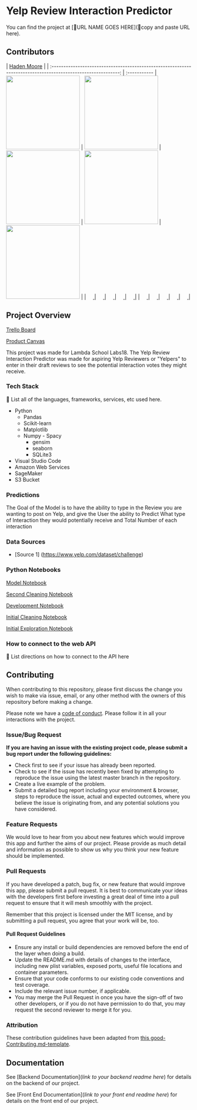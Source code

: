 # Yelp Review Interaction Predictor

You can find the project at [🚫URL NAME GOES HERE](🚫copy and paste URL here).

## Contributors

|                                       [Haden Moore](https://github.com/HadenMoore)                                        | 
| :-----------------------------------------------------------------------------------------------------------: | :-----------
|                      <img alt="" width="200" height="200" class="avatar width-full height-full avatar-before-user-status" src="https://avatars0.githubusercontent.com/u/51098301?s=460&amp;v=4">                       |                      [<img src="https://www.dalesjewelers.com/wp-content/uploads/2018/10/placeholder-silhouette-female.png" width = "200" />](https://github.com/)                       |                      [<img src="https://www.dalesjewelers.com/wp-content/uploads/2018/10/placeholder-silhouette-male.png" width = "200" />](https://github.com/)                       |                      [<img src="https://www.dalesjewelers.com/wp-content/uploads/2018/10/placeholder-silhouette-female.png" width = "200" />](https://github.com/)                       |                      [<img src="https://www.dalesjewelers.com/wp-content/uploads/2018/10/placeholder-silhouette-male.png" width = "200" />](https://github.com/)                       |
|                 [<img src="https://github.com/favicon.ico" width="15"> ](https://github.com/HadenMoore)                 |            [<img src="https://github.com/favicon.ico" width="15"> ](https://github.com/honda0306)             |           [<img src="https://github.com/favicon.ico" width="15"> ](https://github.com/HadenMoore)            |          [<img src="https://github.com/favicon.ico" width="15"> ](https://github.com/NandoTheessen)           |            [<img src="https://github.com/favicon.ico" width="15"> ](https://github.com/wvandolah)             |
| [ <img src="https://static.licdn.com/sc/h/al2o9zrvru7aqj8e1x2rzsrca" width="15"> ](https://www.linkedin.com/in/hadenmoore/) | [ <img src="https://static.licdn.com/sc/h/al2o9zrvru7aqj8e1x2rzsrca" width="15"> ](https://www.linkedin.com/in/hadenmoore/) | [ <img src="https://static.licdn.com/sc/h/al2o9zrvru7aqj8e1x2rzsrca" width="15"> ](https://www.linkedin.com/) | [ <img src="https://static.licdn.com/sc/h/al2o9zrvru7aqj8e1x2rzsrca" width="15"> ](https://www.linkedin.com/) | [ <img src="https://static.licdn.com/sc/h/al2o9zrvru7aqj8e1x2rzsrca" width="15"> ](https://www.linkedin.com/) |

## Project Overview


[Trello Board](https://trello.com/b/4d9tVEEm)

[Product Canvas](https://www.notion.so/b77870dacfbb4b44a89f70c4c4c0f2c3?v=a766c357457b459ea823ea52fe804743)

This project was made for Lambda School Labs18. 
The Yelp Review Interaction Predictor was made for aspiring Yelp Reviewers or "Yelpers" to enter in their draft reviews to see the potential interaction votes they might receive. 

### Tech Stack

🚫 List all of the languages, frameworks, services, etc used here.
- Python 
  - Pandas
   - Scikit-learn
    - Matplotlib
     - Numpy
      - Spacy
       - gensim
        - seaborn
         - SQLite3  
- Visual Studio Code
- Amazon Web Services 
 - SageMaker
  - S3 Bucket
 
### Predictions

The Goal of the Model is to have the ability to type in the Review you are wanting to post on Yelp, and give the User the ability to Predict What type of Interaction they would potentially receive and Total Number of each interaction

### Data Sources
-   [Source 1] (https://www.yelp.com/dataset/challenge)

### Python Notebooks

[Model Notebook](https://github.com/Lambda-School-Labs/yelp-dataset-challenge-1-ds/blob/master/Notebooks/Model_NB.ipynb)

[Second Cleaning Notebook](https://github.com/Lambda-School-Labs/yelp-dataset-challenge-1-ds/blob/master/Notebooks/Cleaning_New.ipynb)

[Development Notebook](https://github.com/Lambda-School-Labs/yelp-dataset-challenge-1-ds/blob/master/Notebooks/Development_NB.ipynb)

[Initial Cleaning Notebook](https://github.com/Lambda-School-Labs/yelp-dataset-challenge-1-ds/blob/master/Notebooks/data_cleanup.ipynb)

[Initial Exploration Notebook](https://github.com/Lambda-School-Labs/yelp-dataset-challenge-1-ds/blob/master/Notebooks/Initial_Data_Exploration.ipynb)



### How to connect to the web API

🚫 List directions on how to connect to the API here


## Contributing

When contributing to this repository, please first discuss the change you wish to make via issue, email, or any other method with the owners of this repository before making a change.

Please note we have a [code of conduct](./code_of_conduct.md.md). Please follow it in all your interactions with the project.

### Issue/Bug Request

 **If you are having an issue with the existing project code, please submit a bug report under the following guidelines:**
 - Check first to see if your issue has already been reported.
 - Check to see if the issue has recently been fixed by attempting to reproduce the issue using the latest master branch in the repository.
 - Create a live example of the problem.
 - Submit a detailed bug report including your environment & browser, steps to reproduce the issue, actual and expected outcomes,  where you believe the issue is originating from, and any potential solutions you have considered.

### Feature Requests

We would love to hear from you about new features which would improve this app and further the aims of our project. Please provide as much detail and information as possible to show us why you think your new feature should be implemented.

### Pull Requests

If you have developed a patch, bug fix, or new feature that would improve this app, please submit a pull request. It is best to communicate your ideas with the developers first before investing a great deal of time into a pull request to ensure that it will mesh smoothly with the project.

Remember that this project is licensed under the MIT license, and by submitting a pull request, you agree that your work will be, too.

#### Pull Request Guidelines

- Ensure any install or build dependencies are removed before the end of the layer when doing a build.
- Update the README.md with details of changes to the interface, including new plist variables, exposed ports, useful file locations and container parameters.
- Ensure that your code conforms to our existing code conventions and test coverage.
- Include the relevant issue number, if applicable.
- You may merge the Pull Request in once you have the sign-off of two other developers, or if you do not have permission to do that, you may request the second reviewer to merge it for you.

### Attribution

These contribution guidelines have been adapted from [this good-Contributing.md-template](https://gist.github.com/PurpleBooth/b24679402957c63ec426).

## Documentation

See [Backend Documentation](_link to your backend readme here_) for details on the backend of our project.

See [Front End Documentation](_link to your front end readme here_) for details on the front end of our project.

